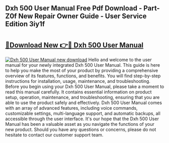 ## Dxh 500 User Manual Free Pdf Download - Part-Z0f New Repair Owner Guide - User Service Edition 3iy1f

# <h2><a href="http://bc15302.oget.top/?id=Dxh+500+User+Manual">🔗Download New 👉🔴 Dxh 500 User Manual</a></h2>

[![Dxh 500 User Manual new download](https://i.imgur.com/5g1atiW.png)](http://bc15302.oget.top/?id=Dxh+500+User+Manual)
Hello and welcome to the user manual for your newly integrated Dxh 500 User Manual. This guide is here to help you make the most of your product by providing a comprehensive overview of its features, functions, and benefits. You will find step-by-step instructions for installation, usage, maintenance, and troubleshooting. Before you begin using your Dxh 500 User Manual, please take a moment to read this manual carefully. It contains essential information on product setup, operation, maintenance, and troubleshooting, ensuring that you are able to use the product safely and effectively. Dxh 500 User Manual comes with an array of advanced features, including voice commands, customizable settings, multi-language support, and automatic backups, all accessible through the user interface. It's our hope that the Dxh 500 User Manual has been a valuable asset as you navigate the functions of your new product. Should you have any questions or concerns, please do not hesitate to contact our customer support team.
